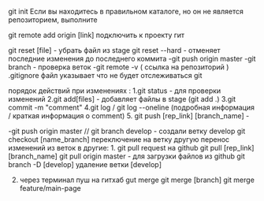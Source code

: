 git init  Если вы находитесь в правильном каталоге, но он не является репозиторием, выполните

git remote add origin [link]  подключить к проекту гит

 git reset [file]  - убрать файл из stage 
 git reset --hard - отменяет последние изменения до последнего коммита
-git push origin master
-git branch - проверка веток
-git remote -v ( ссылка на репозиторий )
.gitignore файл указывает что не будет отслеживаться git 


порядок действий при изменениях :
1.git status  - для проверки изменений
2.git add[files]  - добавляет файлы в stage (git add .)
3.git commit -m "comment"
4.git log / git log --oneline  (подробная информация / краткая информация о comment)
5. git push [rep_link] [branch_name] -  

-git push origin master
//
git branch develop - создали ветку develop
git checkout [name_branch] переключение на ветку другую
перенос изменений из веток в другие:
1.
git pull request  на github 
git pull [rep_link] [branch_name] 
git pull origin master - для загрузки файлов из github
git branch -D [develop]  удаление ветки [develop]

2. через терминал пуш на гитхаб gut merge
git merge [branch] 
git merge feature/main-page